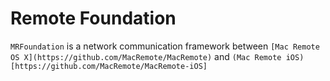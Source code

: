 Remote Foundation
=================

`MRFoundation` is a network communication framework between `[Mac Remote OS X](https://github.com/MacRemote/MacRemote)` and `(Mac Remote iOS)[https://github.com/MacRemote/MacRemote-iOS]`
